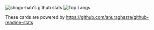 ![shogo-hab's github stats](https://github-readme-stats.vercel.app/api?username=shogo-hab&count_private=true&show_icons=true&theme=radical)
![Top Langs](https://github-readme-stats.vercel.app/api/top-langs/?username=shogo-hab&theme=radical)

These cards are powered by https://github.com/anuraghazra/github-readme-stats
